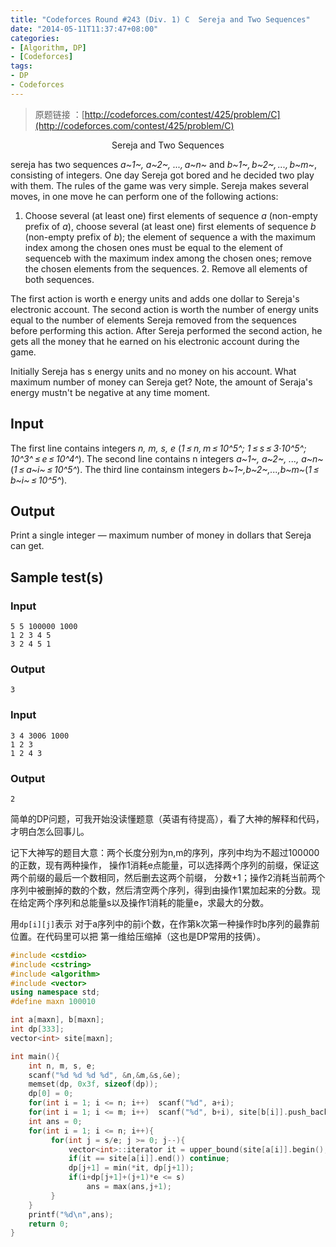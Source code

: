```yaml
---
title: "Codeforces Round #243 (Div. 1) C  Sereja and Two Sequences"
date: "2014-05-11T11:37:47+08:00"
categories:
- [Algorithm, DP]
- [Codeforces]
tags:
- DP
- Codeforces
---
```


> 原题链接 ：[http://codeforces.com/contest/425/problem/C](http://codeforces.com/contest/425/problem/C)

<center>Sereja and Two Sequences</center>

sereja has two sequences *a~1~, a~2~, ..., a~n~* and *b~1~, b~2~, ..., b~m~*, consisting of integers. One day Sereja got bored and he decided two play with them. The rules of the game was very simple. Sereja makes several moves, in one move he can perform one of the following actions:

1. Choose several (at least one) first elements of sequence *a* (non-empty prefix of *a*), choose several (at least one) first elements of sequence *b* (non-empty prefix of *b*); the element of sequence a with the maximum index among the chosen ones must be equal to the element of sequenceb with the maximum index among the chosen ones; remove the chosen elements from the sequences.
2. Remove all elements of both sequences.

The first action is worth e energy units and adds one dollar to Sereja's electronic account. The second action is worth the number of energy units equal to the number of elements Sereja removed from the sequences before performing this action. After Sereja performed the second action, he gets all the money that he earned on his electronic account during the game.

Initially Sereja has s energy units and no money on his account. What maximum number of money can Sereja get? Note, the amount of Seraja's energy mustn't be negative at any time moment.

## Input

The first line contains integers *n, m, s, e* (*1 ≤ n, m ≤ 10^5^; 1 ≤ s ≤ 3·10^5^; 10^3^ ≤ e ≤ 10^4^*). The second line contains n integers *a~1~, a~2~, ..., a~n~*(*1 ≤ a~i~ ≤ 10^5^*). The third line containsm integers *b~1~,b~2~,...,b~m~*(*1 ≤ b~i~ ≤ 10^5^*).

## Output

Print a single integer — maximum number of money in dollars that Sereja can get.

## Sample test(s)

### Input
```
5 5 100000 1000
1 2 3 4 5
3 2 4 5 1
```

### Output

```
3
```

### Input

```
3 4 3006 1000
1 2 3
1 2 4 3
```

### Output

```
2
```

简单的DP问题，可我开始没读懂题意（英语有待提高），看了大神的解释和代码，才明白怎么回事儿。

记下大神写的题目大意：两个长度分别为n,m的序列，序列中均为不超过100000的正数，现有两种操作， 操作1消耗e点能量，可以选择两个序列的前缀，保证这两个前缀的最后一个数相同，然后删去这两个前缀， 分数+1；操作2消耗当前两个序列中被删掉的数的个数，然后清空两个序列，得到由操作1累加起来的分数。现在给定两个序列和总能量s以及操作1消耗的能量e，求最大的分数。

用`dp[i][j]`表示 对于a序列中的前i个数，在作第k次第一种操作时b序列的最靠前位置。在代码里可以把
第一维给压缩掉（这也是DP常用的技俩）。

```cpp
#include <cstdio>
#include <cstring>
#include <algorithm>
#include <vector>
using namespace std;
#define maxn 100010

int a[maxn], b[maxn];
int dp[333];
vector<int> site[maxn];

int main(){
    int n, m, s, e;
    scanf("%d %d %d %d", &n,&m,&s,&e);
    memset(dp, 0x3f, sizeof(dp));
    dp[0] = 0;
    for(int i = 1; i <= n; i++)  scanf("%d", a+i);
    for(int i = 1; i <= m; i++)  scanf("%d", b+i), site[b[i]].push_back(i);
    int ans = 0;
    for(int i = 1; i <= n; i++){
         for(int j = s/e; j >= 0; j--){
             vector<int>::iterator it = upper_bound(site[a[i]].begin(), site[a[i]].end(), dp[j]);
             if(it == site[a[i]].end()) continue;
             dp[j+1] = min(*it, dp[j+1]);
             if(i+dp[j+1]+(j+1)*e <= s)
                 ans = max(ans,j+1);
         }
    }
    printf("%d\n",ans);
    return 0;
}
```
